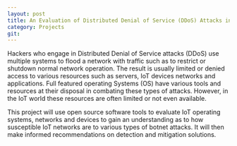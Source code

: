```yaml
---
layout: post
title: An Evaluation of Distributed Denial of Service (DDoS) Attacks in IoT Networks
category: Projects
git: 
---
```


Hackers who engage in Distributed Denial of Service attacks (DDoS) use multiple systems to flood a network with traffic such as to restrict or shutdown normal network operation. <!-- more -->The result is usually limited or denied access to various resources such as servers, IoT devices networks and applications. Full featured operating Systems (OS) have various tools and resources at their disposal in combating these types of attacks. However, in the IoT world these resources are often limited or not even available.

This project will use open source software tools to evaluate IoT operating systems, networks and devices to gain an understanding as to how susceptible IoT networks are to various types of botnet attacks. It will then make informed recommendations on detection and mitigation solutions.
